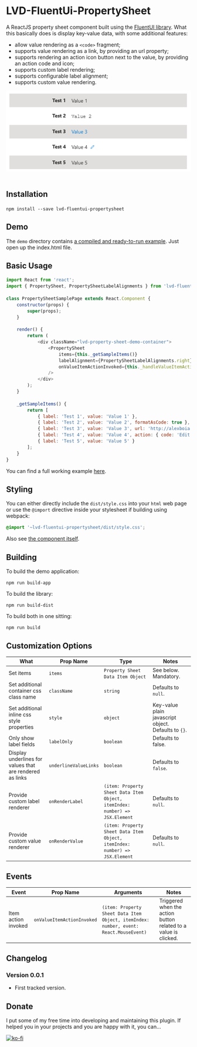 # LVD-FluentUi-PropertySheet

A ReactJS property sheet component built using the [FluentUI library](https://github.com/microsoft/fluentui).
What this basically does is display key-value data, with some additional features:

- allow value rendering as a `<code>` fragment;
- supports value rendering as a link, by providing an url property;
- supports rendering an action icon button next to the value, by providing an action code and icon;
- supports custom label rendering;
- supports configurable label alignment;
- supports custom value rendering.

<p align="left">
	<img align="center" src="https://raw.githubusercontent.com/alexboia/LVD-FluentUi-PropertySheet/main/docs/Capture.png" style="margin-bottom: 20px; margin-right: 20px; border-radius: 5px;" />
</p>

## Installation
<a name="c-installation"></a>

`npm install --save lvd-fluentui-propertysheet`

## Demo
<a name="c-demo"></a>

The `demo` directory contains [a compiled and ready-to-run example](https://github.com/alexboia/LVD-FluentUi-PropertySheet/tree/main/demo). Just open up the index.html file.

## Basic Usage
<a name="c-basic-usage"></a>

```javascript
import React from 'react';
import { PropertySheet, PropertySheetLabelAlignments } from 'lvd-fluentui-propertysheet';

class PropertySheetSamplePage extends React.Component {
	constructor(props) {
		super(props);
	}

	render() {
		return (
			<div className="lvd-property-sheet-demo-container">
				<PropertySheet 
					items={this._getSampleItems()}
					labelAlignment={PropertySheetLabelAlignments.right}
					onValueItemActionInvoked={this._handleValueItemActionInvoked}
				/>
			</div>
		);
	}

	_getSampleItems() {
		return [
			{ label: 'Test 1', value: 'Value 1' },
			{ label: 'Test 2', value: 'Value 2', formatAsCode: true },
			{ label: 'Test 3', value: 'Value 3', url: 'http://alexboia.net' },
			{ label: 'Test 4', value: 'Value 4', action: { code: 'Edit', icon: 'Edit' } },
			{ label: 'Test 5', value: 'Value 5' }
		];
	}
}
```

You can find a full working example [here](https://github.com/alexboia/LVD-FluentUi-PropertySheet/blob/main/src/App.jsx).

## Styling
<a name="c-styling"></a>

You can either directly include the `dist/style.css` into your `html` web page or use the `@import` directive inside your stylesheet if building using webpack:

```css
@import '~lvd-fluentui-propertysheet/dist/style.css';
```

Also see [the component itself](https://github.com/alexboia/LVD-FluentUi-PropertySheet/blob/main/src/components/PropertySheet.jsx).


## Building
<a name="c-building"></a>

To build the demo application: 

```
npm run build-app
```

To build the library: 

```
npm run build-dist
```

To build both in one sitting: 

```
npm run build
```

## Customization Options
<a name="c-customization"></a>

| What | Prop Name | Type | Notes |
| --- | --- | --- | --- |
| Set items | `items` | `Property Sheet Data Item Object` | See below. Mandatory. |
| Set additional container css class name | `className` | `string` | Defaults to `null`. |
| Set additional inline css style properties | `style` | `object` | Key-value plain javascript object. Defaults to `{}`. |
| Only show label fields | `labelOnly` | `boolean` | Defaults to false. |
| Display underlines for values that are rendered as links | `underlineValueLinks` | `boolean` | Defaults to `false`. |
| Provide custom label renderer | `onRenderLabel` | `(item: Property Sheet Data Item Object, itemIndex: number) => JSX.Element` | Defaults to `null`. |
| Provide custom value renderer | `onRenderValue` | `(item: Property Sheet Data Item Object, itemIndex: number) => JSX.Element` | Defaults to `null`. |

## Events
<a name="c-events"></a>

| Event | Prop Name | Arguments | Notes |
| --- | --- | --- | --- |
| Item action invoked | `onValueItemActionInvoked` | `(item: Property Sheet Data Item Object, itemIndex: number, event: React.MouseEvent)` | Triggered when the action button related to a value is clicked. |

## Changelog
<a name="c-changelog"></a>

### Version 0.0.1

- First tracked version.

## Donate
<a name="c-donate"></a>

I put some of my free time into developing and maintaining this plugin.
If helped you in your projects and you are happy with it, you can...

[![ko-fi](https://www.ko-fi.com/img/githubbutton_sm.svg)](https://ko-fi.com/Q5Q01KGLM)